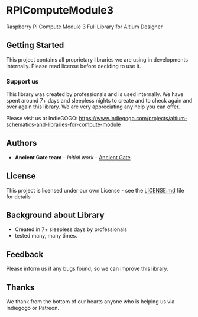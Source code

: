 # RPIComputeModule3
Raspberry Pi Compute Module 3 Full Library for Altium Designer


## Getting Started

This project contains all proprietary libraries we are using in developments internally. Please read license before deciding to use it.

### Support us

This library was created by professionals and is used internally.
We have spent around 7+ days and sleepless nights to create and to check again and over again this library.
We are very appreciating any help you can offer.

Please visit us at IndieGOGO:
https://www.indiegogo.com/projects/altium-schematics-and-libraries-for-compute-module


## Authors

* **Ancient Gate team** - *Initial work* - [Ancient Gate](https://www.ancient-gate.net/)


## License

This project is licensed under our own License - see the [LICENSE.md](LICENSE.md) file for details

## Background about Library

* Created in 7+ sleepless days by professionals
* tested many, many times.

## Feedback

Please inform us if any bugs found, so we can improve this library.


## Thanks

We thank from the bottom of our hearts anyone who is helping us via Indiegogo or Patreon.
